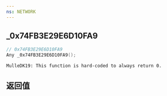 ```yaml
---
ns: NETWORK
---
```

## _0x74FB3E29E6D10FA9

```c
// 0x74FB3E29E6D10FA9
Any _0x74FB3E29E6D10FA9();
```

```
MulleDK19: This function is hard-coded to always return 0.  
```

## 返回值
